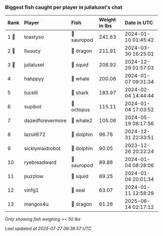 ### Biggest fish caught per player in julialuxel's chat

| Rank  | Player           | Fish        | Weight in lbs | Date in UTC         |
|:------|:-----------------|:------------|:--------------|:--------------------|
| 1 🥇  | toastyso         | 🦕 sauropod | 241.63        | 2024-01-10 01:45:42 |
| 2 🥈  | lluuucy          | 🐉 dragon   | 211.91        | 2024-03-30 16:25:01 |
| 3 🥉  | julialuxel       | 🦑 squid    | 208.92        | 2024-12-29 01:57:03 |
| 4     | hahppyy          | 🐳 whale    | 200.06        | 2024-01-07 09:31:34 |
| 5     | tucelli          | 🦈 shark    | 183.97        | 2024-02-04 14:44:44 |
| 6     | supibot          | 🐙 octopus  | 115.11        | 2024-01-04 17:03:52 |
| 7     | dazedforevermore | 🐋 whale2   | 105.06        | 2024-05-19 08:17:56 |
| 8     | lazuli672        | 🐬 dolphin  | 96.78         | 2024-12-31 22:33:51 |
| 9     | sicklymaidrobot  | 🐬 dolphin  | 90.05         | 2023-12-26 20:22:24 |
| 10    | ryebreadward     | 🦕 sauropod | 89.88         | 2024-01-04 08:28:06 |
| 11    | puzzlow          | 🦑 squid    | 89.25         | 2024-01-04 20:01:34 |
| 12    | vinfg1           | 🦭 seal     | 63.07         | 2024-01-11 12:58:29 |
| 13    | mangos4u         | 🐉 dragon   | 61.28         | 2025-06-14 02:17:12 |

_Only showing fish weighing >= 50 lbs_

_Last updated at 2025-07-27 09:38:57 UTC_